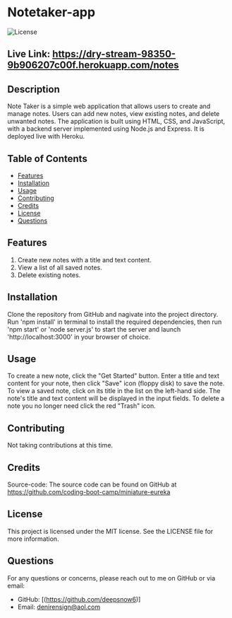# Notetaker-app

![License](https://img.shields.io/badge/License-MIT-blue.svg)

## Live Link: https://dry-stream-98350-9b906207c00f.herokuapp.com/notes

## Description
Note Taker is a simple web application that allows users to create and manage notes. Users can add new notes, view existing notes, and delete unwanted notes. The application is built using HTML, CSS, and JavaScript, with a backend server implemented using Node.js and Express. It is deployed live with Heroku. 

## Table of Contents
- [Features](#features)
- [Installation](#installation)
- [Usage](#usage)
- [Contributing](#contributing)
- [Credits](#credits)
- [License](#license)
- [Questions](#questions)

## Features
1. Create new notes with a title and text content.
2. View a list of all saved notes.
3. Delete existing notes.

## Installation
Clone the repository from GitHub and nagivate into the project directory. Run 'npm install' in terminal to install the required dependencies, then run 'npm start' or 'node server.js' to start the server and launch 'http://localhost:3000' in your browser of choice. 

## Usage
To create a new note, click the "Get Started" button. Enter a title and text content for your note, then click "Save" icon (floppy disk) to save the note.
To view a saved note, click on its title in the list on the left-hand side. The note's title and text content will be displayed in the input fields. To delete a note you no longer need click the red "Trash" icon. 

## Contributing
Not taking contributions at this time.

## Credits
Source-code: The source code can be found on GitHub at https://github.com/coding-boot-camp/miniature-eureka

## License
This project is licensed under the MIT license. See the LICENSE file for more information.

## Questions
For any questions or concerns, please reach out to me on GitHub or via email:
- GitHub: [(https://github.com/deepsnow6)]
- Email: denirensign@aol.com